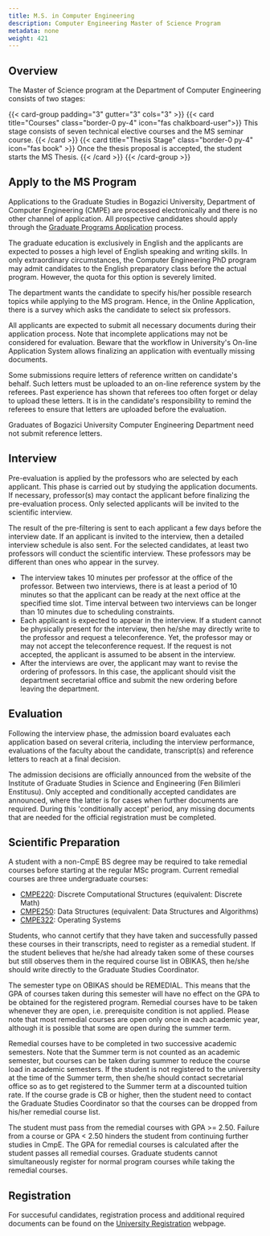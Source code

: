 ```yaml
---
title: M.S. in Computer Engineering
description: Computer Engineering Master of Science Program
metadata: none
weight: 421
---
```


## Overview

The Master of Science program at the Department of Computer Engineering consists of two
stages:

{{< card-group padding="3" gutter="3" cols="3" >}}
{{< card title="Courses" class="border-0 py-4" icon="fas chalkboard-user">}}
This stage consists of seven technical elective courses and the MS seminar
course. {{< /card >}}
{{< card title="Thesis Stage" class="border-0 py-4" icon="fas book" >}} Once the
thesis proposal is accepted, the student starts the MS Thesis. {{< /card >}}
{{< /card-group >}}

## Apply to the MS Program

Applications to the Graduate Studies in Bogazici University, Department of Computer Engineering (CMPE) are processed electronically and there is no other channel of application. All prospective candidates should apply through the [Graduate Programs Application](https://adaylar.boun.edu.tr/en-EN/Page/Admissions/Graduate/All) process.

The graduate education is exclusively in English and the applicants are expected to posses a high level of English speaking and writing skills. In only extraordinary circumstances, the Computer Engineering PhD program may admit candidates to the English preparatory class before the actual program. However, the quota for this option is severely limited.

The department wants the candidate to specify his/her possible research topics while applying to the MS program. Hence, in the Online Application, there is a survey which asks the candidate to select six professors.

​All applicants are expected to submit all necessary documents during their application process. Note that incomplete applications may not be considered for evaluation. Beware that the workflow in University's On-line Application System allows finalizing an application with eventually missing documents.

Some submissions require letters of reference written on candidate's behalf. Such letters must be uploaded to an on-line reference system by the referees. Past experience has shown that referees too often forget or delay to upload these letters. It is in the candidate's responsibility to remind the referees to ensure that letters are uploaded before the evaluation.

Graduates of Bogazici University Computer Engineering Department need not submit reference letters.

## Interview

Pre-evaluation is applied by the professors who are selected by each applicant. This phase is carried out by studying the application documents. If necessary, professor(s) may contact the applicant before finalizing the pre-evaluation process. Only selected applicants will be invited to the scientific interview.

The result of the pre-filtering is sent to each applicant a few days before the interview date. If an applicant is invited to the interview, then a detailed interview schedule is also sent. For the selected candidates, at least two professors will conduct the scientific interview. These professors may be different than ones who appear in the survey. 
- The interview takes 10 minutes per professor at the office of the professor. Between two interviews, there is at least a period of 10 minutes so that the applicant can be ready at the next office at the specified time slot. Time interval between two interviews can be longer than 10 minutes due to scheduling constraints. 
- Each applicant is expected to appear in the interview. If a student cannot be physically present for the interview, then he/she may directly write to the professor and request a teleconference. Yet, the professor may or may not accept the teleconference request. If the request is not accepted, the applicant is assumed to be absent in the interview.
- After the interviews are over, the applicant may want to revise the ordering of professors. In this case, the applicant should visit the department secretarial office and submit the new ordering before leaving the department.

## Evaluation 

Following the interview phase, the admission board evaluates each application based on several criteria, including the interview performance, evaluations of the faculty about the candidate, transcript(s) and reference letters to reach at a final decision.

The admission decisions are officially announced from the website of the Institute of Graduate Studies in Science and Engineering (Fen Bilimleri Enstitusu). Only accepted and conditionally accepted candidates are announced, where the latter is for cases when further documents are required. During this 'conditionally accept' period, any missing documents that are needed for the official registration must be completed.

## Scientific Preparation

A student with a non-CmpE BS degree may be required to take remedial courses before starting at the regular MSc program. Current remedial courses are three undergraduate courses:
- [CMPE220](courses/cmpe220): Discrete Computational Structures (equivalent: Discrete Math)
- [CMPE250](courses/cmpe250): Data Structures (equivalent: Data Structures and Algorithms)
- [CMPE322](courses/cmpe322): Operating Systems

Students, who cannot certify that they have taken and successfully passed these courses in their transcripts, need to register as a remedial student. If the student believes that he/she had already taken some of these courses but still observes them in the required course list in OBIKAS, then he/she should write directly to the Graduate Studies Coordinator.

The semester type on OBIKAS should be REMEDIAL. This means that the GPA of courses taken during this semester will have no effect on the GPA to be obtained for the registered program.
Remedial courses have to be taken whenever they are open, i.e. prerequisite condition is not applied. Please note that most remedial courses are open only once in each academic year, although it is possible that some are open during the summer term.

Remedial courses have to be completed in two successive academic semesters. Note that the Summer term is not counted as an academic semester, but courses can be taken during summer to reduce the course load in academic semesters. If the student is not registered to the university at the time of the Summer term, then she/he should contact secretarial office so as to get registered to the Summer term at a discounted tuition rate. If the course grade is CB or higher, then the student need to contact the Graduate Studies Coordinator so that the courses can be dropped from his/her remedial course list.

The student must pass from the remedial courses with GPA >= 2.50. Failure from a course or GPA < 2.50 hinders the student from continuing further studies in CmpE. The GPA for remedial courses is calculated after the student passes all remedial courses.
Graduate students cannot simultaneously register for normal program courses while taking the remedial courses. 

## Registration

For succesuful candidates, registration process and additional required documents can be found on the [University Registration](https://ogrenciler.bogazici.edu.tr/Home/Content/universityregistration) webpage.